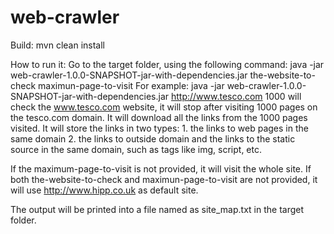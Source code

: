 # web-crawler

Build:
mvn clean install

How to run it:
Go to the target folder, using the following command:
	java -jar web-crawler-1.0.0-SNAPSHOT-jar-with-dependencies.jar the-website-to-check maximun-page-to-visit
For example:
	java -jar web-crawler-1.0.0-SNAPSHOT-jar-with-dependencies.jar http://www.tesco.com 1000
will check the www.tesco.com website, it will stop after visiting 1000 pages on the tesco.com domain. It will download 
all the links from the 1000 pages visited. It will store the links in two types:
	1. the links to web pages in the same domain
	2. the links to outside domain and the links to the static source in the same domain, such as tags like img, script, etc. 

If the maximum-page-to-visit is not provided, it will visit the whole site. If both the-website-to-check and maximun-page-to-visit are not provided, it will use http://www.hipp.co.uk as default site.

The output will be printed into a file named as site_map.txt in the target folder.




